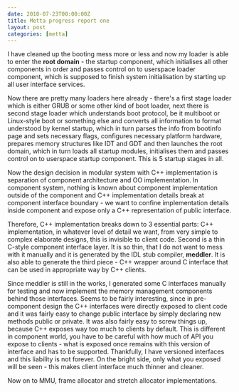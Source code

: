 ```yaml
---
date: 2010-07-23T00:00:00Z
title: Metta progress report one
layout: post
categories: [metta]
---
```

I have cleaned up the booting mess more or less and now my loader is able to enter the **root domain** - the startup component, which initialises all other components in order and passes control on to userspace loader component, which is supposed to finish system initialisation by starting up all user interface services.

Now there are pretty many loaders here already - there's a first stage loader which is either GRUB or some other kind of boot loader, next there is second stage loader which understands boot protocol, be it multiboot or Linux-style boot or something else and converts all information to format understood by kernel startup, which in turn parses the info from bootinfo page and sets necessary flags, configures necessary platform hardware, prepares memory structures like IDT and GDT and then launches the root domain, which in turn loads all startup modules, initialises them and passes control on to userspace startup component. This is 5 startup stages in all.

Now the design decision in modular system with C++ implementation is separation of component architecture and OO implementation. In component system, nothing is known about component implementation outside of the component and C++ implementation details break at component interface boundary - we want to confine implementation details inside component and expose only a C++ representation of public interface.

Therefore, C++ implementation breaks down to 3 essential parts: C++ implementation, in whatever level of detail we want, from very simple to complex elaborate designs, this is invisible to client code. Second is a thin C-style component interface layer. It is so thin, that I do not want to mess with it manually and it is generated by the IDL stub compiler, **meddler**. It is also able to generate the third piece - C++ wrapper around C interface that can be used in appropriate way by C++ clients.

Since meddler is still in the works, I generated some C interfaces manually for testing and now implement the memory management components behind those interfaces. Seems to be fairly interesting, since in pre-component design the C++ interfaces were directly exposed to client code and it was fairly easy to change public interface by simply declaring new methods public or private. It was also fairly easy to screw things up, because C++ exposes way too much to clients by default. This is different in component world, you have to be careful with how much of API you expose to clients - what is exposed once remains with this version of interface and has to be supported. Thankfully, I have versioned interfaces and this liability is not forever. On the bright side, only what you exposed will be seen - this makes client interface much thinner and cleaner.

Now on to MMU, frame allocator and stretch allocator implementations.
